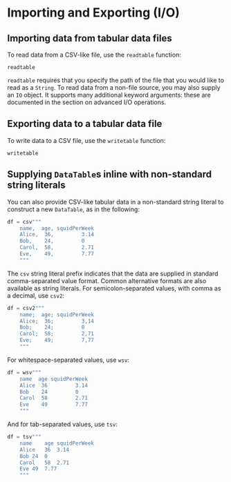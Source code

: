 # Importing and Exporting (I/O)

## Importing data from tabular data files

To read data from a CSV-like file, use the `readtable` function:

```@docs
readtable
```

`readtable` requires that you specify the path of the file that you would like to read as a `String`. To read data from a non-file source, you may also supply an `IO` object. It supports many additional keyword arguments: these are documented in the section on advanced I/O operations.

## Exporting data to a tabular data file

To write data to a CSV file, use the `writetable` function:

```@docs
writetable
```

## Supplying `DataTable`s inline with non-standard string literals

You can also provide CSV-like tabular data in a non-standard string literal to construct a new `DataTable`, as in the following:

```julia
df = csv"""
    name,  age, squidPerWeek
    Alice,  36,         3.14
    Bob,    24,         0
    Carol,  58,         2.71
    Eve,    49,         7.77
    """
```

The `csv` string literal prefix indicates that the data are supplied in standard comma-separated value format. Common alternative formats are also available as string literals. For semicolon-separated values, with comma as a decimal, use `csv2`:

```julia
df = csv2"""
    name;  age; squidPerWeek
    Alice;  36;         3,14
    Bob;    24;         0
    Carol;  58;         2,71
    Eve;    49;         7,77
    """
```

For whitespace-separated values, use `wsv`:

```julia
df = wsv"""
    name  age squidPerWeek
    Alice  36         3.14
    Bob    24         0
    Carol  58         2.71
    Eve    49         7.77
    """
```

And for tab-separated values, use `tsv`:

```julia
df = tsv"""
    name	age	squidPerWeek
    Alice	36	3.14
    Bob	24	0
    Carol	58	2.71
    Eve	49	7.77
    """
```

